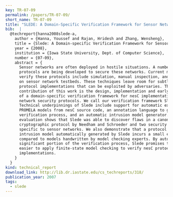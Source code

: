 ```yaml
---
key: TR-07-09
permalink: /papers/TR-07-09/
short_name: TR-07-09
title: "SLEDE: A Domain-Specific Verification Framework for Sensor Network Security Protocol Implementations"
bib:  |
  @techreport{hanna2008slede-a,
    author = {Hanna, Youssef and Rajan, Hridesh and Zhang, Wensheng},
    title = {Slede: A Domain-specific Verification Framework for Sensor Network Security Protocol Implementations},
    year = {2008},
    institution = {Iowa State University, Dept. of Computer Science},
    number = {07-09},
    abstract = {
      Sensor networks are often deployed in hostile situations. A number of
      protocols are being developed to secure these networks. Current means to
      verify these protocols include simulation, manual inspection, and running them
      on sensor network testbeds. These techniques leave room for subtle errors in
      protocol implementations that can be exploited by adversaries. The
      contribution of this work is the design, implementation and early evaluation
      of a domain-specific verification framework for nesC implementations of sensor
      network security protocols. We call our verification framework Slede.
      Technical underpinnings of Slede include support for automatic extraction of
      PROMELA models from nesC source code, an annotation language to guide the
      verification process, and an automatic intrusion model generator. Preliminary
      evaluation shows that Slede was able to discover flaws in a canonical
      cryptographic protocol by Needham and Schroeder and two security protocols
      specific to sensor networks. We also demonstrate that a protocol aware
      intrusion model automatically generated by Slede incurs a small extra cost
      compared to models handwritten by model checking experts. By automating a
      significant portion of the verification process, Slede promises to make it
      easier to apply finite-state model checking to verify nesC protocol
      implementations.
    }
  }
kind: technical_report
download_link: http://lib.dr.iastate.edu/cs_techreports/318/
publication_year: 2007
tags:
  - slede
---
```

